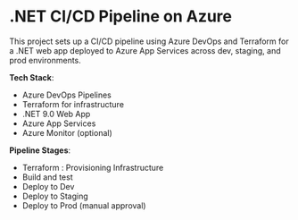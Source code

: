 # .NET CI/CD Pipeline on Azure

This project sets up a CI/CD pipeline using Azure DevOps and Terraform for a .NET web app deployed to Azure App Services across dev, staging, and prod environments.

**Tech Stack**:  
- Azure DevOps Pipelines  
- Terraform for infrastructure  
- .NET 9.0 Web App  
- Azure App Services  
- Azure Monitor (optional)

**Pipeline Stages**:  
- Terraform : Provisioning Infrastructure
- Build and test  
- Deploy to Dev  
- Deploy to Staging  
- Deploy to Prod (manual approval)
